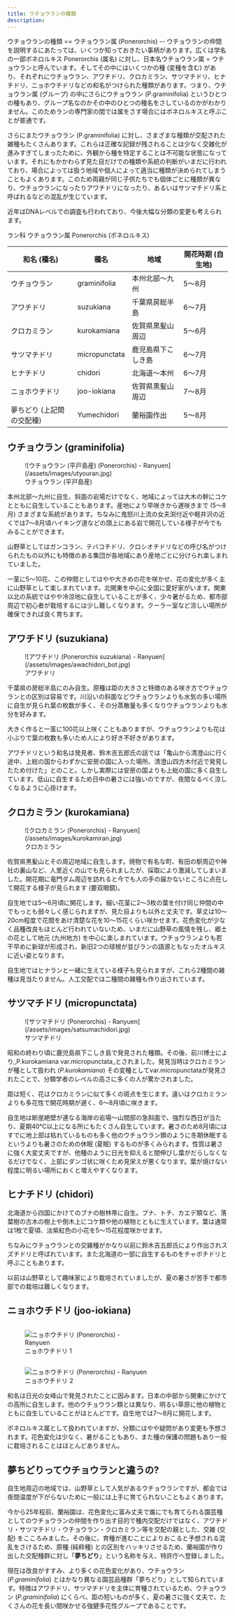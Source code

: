 ```yaml
---
title: ウチョウランの種類
description:
---
```

<link rel="stylesheet" href="/assets/stylesheets/ponerorchis.css" />
ウチョウランの種類
==
ウチョウラン属 (Ponerorchis)
--
ウチョウランの仲間を説明するにあたっては、いくつか知っておきたい事柄があります。広くは学名の一部ポネロルキス Ponerorchis (属名) に対し、日本名ウチョウラン属 = ウチョウランと呼んでいます。そしてその中にはいくつかの種 (変種を含む) があり、それぞれにウチョウラン、アワチドリ、クロカミラン、サツマチドリ、ヒナチドリ、ニョホウチドリなどの和名がつけられた種類があります。つまり、ウチョウラン属 (グループ) の中にさらにウチョウラン (P.graminifolia) というひとつの種もあり、グループ名なのかその中のひとつの種名をさしているのかがわかりません。このためランの専門家の間では属をさす場合にはポネロルキスと呼ぶことが普通です。

さらにまたウチョウラン (P.graminifolia) に対し、さまざまな種類が交配された雑種もたくさんあります。これらは正確な記録が残されることは少なく交雑化が進みすぎてしまったために、外観から種を特定することは不可能な状態になっています。それにもかかわらず見た目だけでの種類や系統の判断がいまだに行われており、場合によっては扱う地域や個人によって適当に種類が決められてしまうこともよくあります。このため両親が同じ子供たちでも個体ごとに種類が異なり、ウチョウランになったりアワチドリになったり、あるいはサツマチドリ系と呼ばれるなどの混乱が生じています。

近年はDNAレベルでの調査も行われており、今後大幅な分類の変更も考えられます。

ラン科 ウチョウラン属 Ponerorchis (ポネロルキス)

|和名 (種名)              |種名         |地域              |開花時期 (自生地)|
|-------------------------|-------------|------------------|-----------------|
|ウチョウラン              |graminifolia |本州北部～九州    |5～8月           |
|アワチドリ               |suzukiana    |千葉県房総半島    |6～7月           |
|クロカミラン             |kurokamiana  |佐賀県黒髪山周辺  |5～6月           |
|サツマチドリ             |micropunctata|鹿児島県下こしき島|6～7月           |
|ヒナチドリ               |chidori      |北海道～本州      |6～7月           |
|ニョホウチドリ           |joo-iokiana  |佐賀県黒髪山周辺  |7～8月           |
|夢ちどり (上記間の交配種)|Yumechidori  |蘭裕園作出        |5～8月           |

ウチョウラン (graminifolia)
--
<figure>
  ![ウチョウラン (平戸島産) (Ponerorchis) - Ranyuen](/assets/images/utyouran.jpg)
  <figcaption>ウチョウラン (平戸島産)</figcaption>
</figure>

本州北部～九州に自生、斜面の岩場だけでなく、地域によっては大木の幹にコケとともに自生していることもあります。産地により早咲きから遅咲きまで (5～8月) さまざまな系統があります。ちなみに鬼怒川上流の女夫渕付近や軽井沢の近くでは7～8月頃ハイキング道などの頭上にある岩で開花している様子が今でもみることができます。

山野草としてはガンコラン、テバコチドリ、クロシオチドリなどの呼び名がつけられたもの以外にも特徴のある集団が各地域にあり産地ごとに分けられ楽しまれていました。

一茎に5～10花、この仲間としてはやや大きめの花を咲かせ、花の変化が多く主に山野草として楽しまれています。北関東を中心に全国に愛好家がいます。関東以北の系統ではやや冷涼地に自生していることが多く、少々暑がるため、都市部周辺で初心者が栽培するには少し難しくなります。クーラー室など涼しい場所が確保できれば良く育ちます。

アワチドリ (suzukiana)
--
<figure>
  ![アワチドリ (Ponerorchis suzukiana) - Ranyuen](/assets/images/awachidori_bot.jpg)
  <figcaption>アワチドリ</figcaption>
</figure>

千葉県の房総半島にのみ自生。原種は距の大きさと特徴のある咲き方でウチョウランとの区別は容易です。川沿いの斜面などウチョウランよりも水気の多い場所に自生が見られ葉の枚数が多く、その分蒸散量も多くなりウチョウランよりも水分を好みます。

大きく作ると一茎に100花以上咲くこともありますが、ウチョウランよりも花は小ぶりで葉の枚数も多いため人により好き不好きがあります。

アワチドリという和名は発見者、鈴木吉五郎氏の話では「亀山から清澄山に行く途中、上総の国からわずかに安房の国に入った場所、清澄山四方木付近で発見したため付けた」とのこと。しかし実際には安房の国よりも上総の国に多く自生しています。低山に自生するため日中の暑さには強いのですが、夜間なるべく涼しくなるように心掛けます。

クロカミラン (kurokamiana)
--
<figure>
  ![クロカミラン (Ponerorchis) - Ranyuen](/assets/images/kurokamiran.jpg)
  <figcaption>クロカミラン</figcaption>
</figure>

佐賀県黒髪山とその周辺地域に自生します。焼物で有名な町、有田の駅周辺や神社の裏山など、人里近くの山でも見られましたが、採取により激減してしまいました。開花期に竜門ダム周辺を訪れると今でも人の手の届かないところに点在して開花する様子が見られます (要双眼鏡)。

自生地では5～6月頃に開花します。細い花茎に2～3枚の葉を付け同じ仲間の中でもっとも弱々しく感じられますが、見た目よりも以外と丈夫です。草丈は10～20cm程度で花間をあけ清楚な花を10～15花くらい咲かせます。花色変化が少なく品種改良もほとんど行われていないため、いまだに山野草の風情を残し、郷土の花として地元 (九州地方) を中心に楽しまれています。ウチョウランよりも若干早めに新球が形成され、新旧2つの球根が並びランの語源ともなったオルキスに近い姿となります。

自生地ではヒナランと一緒に生えている様子も見られますが、これら2種間の雑種は見当たりません。人工交配では二種間の雑種も作り出されています。

サツマチドリ (micropunctata)
--
<figure>
  ![サツマチドリ (Ponerorchis) - Ranyuen](/assets/images/satsumachidori.jpg)
  <figcaption>サツマチドリ</figcaption>
</figure>

昭和の終わり頃に鹿児島県下こしき島で発見された種類。その後、前川博士により_P.kurokamiana var.micropunctata_とされました。発見当時はクロカミランが種として扱われ (_P.kurokamiana_) その変種としてvar.micropunctataが発見されたことで、分類学者のレベルの高さに多くの人が驚かされました。

距は短く、花はクロカミランに似て多くの斑点を生じます。違いはクロカミランよりも多花性で開花時期が遅く、6～8月頃に咲きます。

自生地は断崖絶壁が連なる海岸の岩場～山間部の急斜面で、強烈な西日が当たり、夏期40℃以上になる所にもたくさん自生しています。暑さのため8月頃にはすでに地上部は枯れているものも多く他のウチョウラン類のように冬期休眠するというよりも暑さのための休眠 (夏眠) するものが多くみられます。性質は暑さに強く大変丈夫ですが、他種のように日光を抑えると間伸びし葉がだらしなくなるだけでなく、上部にダンゴ状に咲くため見栄えが悪くなります。葉が焼けない程度に明るい場所におくと増えやすくなります。

ヒナチドリ (chidori)
--
北海道から四国にかけてのブナの樹林帯に自生。ブナ、トチ、カエデ類など、落葉樹の古木の樹上や倒木上にコケ類や他の植物とともに生えています。葉は通常は1枚で夏頃、淡紫紅色の小花を5～15花程度咲かせます。

ちなみにウチョウランとの交雑種がかなり以前に鈴木吉五郎氏により作出されスズチドリと呼ばれています。また北海道の一部に自生するものをチャボチドリと呼ぶこともあります。

以前は山野草として趣味家により栽培されていましたが、夏の暑さが苦手で都市部での栽培は難しくなります。

ニョホウチドリ (joo-iokiana)
--
<figure style="float: left; margin-right: 20px; width: 227px;">
  <img src="/assets/images/nyohouchidori01.jpg" alt="ニョホウチドリ (Ponerorchis) - Ranyuen">
  <figcaption>ニョホウチドリ 1</figcaption>
</figure>
<figure style="float: left; width: 403px;">
  <img src="/assets/images/nyohouchidori02.jpg" alt="ニョホウチドリ (Ponerorchis) - Ranyuen">
  <figcaption>ニョホウチドリ 2</figcaption>
</figure>
<p style="clear: both;"></p>

和名は日光の女峰山で発見されたことに因みます。日本の中部から関東にかけての高所に自生します。他のウチョウラン類とは異なり、明るい草原に他の植物とともに自生していることがほとんどです。自生地では7～8月に開花します。

ポネロルキス属として扱われていますが、分類にはやや疑問があり変更も予想されます。花色変化は少なく、暑がることもあり、また種の保護の問題もあり一般に栽培されることはほとんどありません。

夢ちどりってウチョウランと違うの?
--
自生地周辺の地域では、山野草として人気があるウチョウランですが、都会では夜間温度が下がらないために一般には上手に育てられないこともよくあります。

今から25年程前、蘭裕園は、花色変化に富み丈夫で誰にでも育てられる園芸種としてのウチョウランの仲間を作り出す目的で種内交配だけではなく、アワチドリ・サツマチドリ・ウチョウラン・クロカミラン等を交配の親とした、交雑 (交配) をこころみました。その後に、育種が進むことによりおこると予想される混乱をさけるため、原種 (純粋種) との区別をハッキリさせるため、蘭裕園が作り出した交配種群に対し「**夢ちどり**」という名称を与え、特許庁へ登録しました。

現在は改良がすすみ、より多くの花色変化があり、ウチョウラン (_P.graminifolia_) とはかなり異なる園芸品種群「夢ちどり」として知られています。特徴はアワチドリ、サツマチドリを主体に育種されているため、ウチョウラン (_P.graminifolia_) にくらべ、距の短いものが多く、夏の暑さに強く丈夫で、たくさんの花を長い間咲かせる強健多花性グループであることです。
